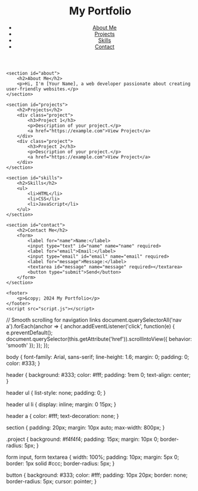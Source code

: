 <!DOCTYPE html>
<html lang="en">
<head>
    <meta charset="UTF-8">
    <meta name="viewport" content="width=device-width, initial-scale=1.0">
    <title>My Portfolio</title>
    <link rel="stylesheet" href="styles.css">
</head>
<body>
    <header>
        <h1>My Portfolio</h1>
        <nav>
            <ul>
                <li><a href="#about">About Me</a></li>
                <li><a href="#projects">Projects</a></li>
                <li><a href="#skills">Skills</a></li>
                <li><a href="#contact">Contact</a></li>
            </ul>
        </nav>
    </header>

    <section id="about">
        <h2>About Me</h2>
        <p>Hi, I'm [Your Name], a web developer passionate about creating user-friendly websites.</p>
    </section>

    <section id="projects">
        <h2>Projects</h2>
        <div class="project">
            <h3>Project 1</h3>
            <p>Description of your project.</p>
            <a href="https://example.com">View Project</a>
        </div>
        <div class="project">
            <h3>Project 2</h3>
            <p>Description of your project.</p>
            <a href="https://example.com">View Project</a>
        </div>
    </section>

    <section id="skills">
        <h2>Skills</h2>
        <ul>
            <li>HTML</li>
            <li>CSS</li>
            <li>JavaScript</li>
        </ul>
    </section>

    <section id="contact">
        <h2>Contact Me</h2>
        <form>
            <label for="name">Name:</label>
            <input type="text" id="name" name="name" required>
            <label for="email">Email:</label>
            <input type="email" id="email" name="email" required>
            <label for="message">Message:</label>
            <textarea id="message" name="message" required></textarea>
            <button type="submit">Send</button>
        </form>
    </section>

    <footer>
        <p>&copy; 2024 My Portfolio</p>
    </footer>
    <script src="script.js"></script>
</body>
</html>


// Smooth scrolling for navigation links
document.querySelectorAll('nav a').forEach(anchor => {
    anchor.addEventListener('click', function(e) {
        e.preventDefault();
        document.querySelector(this.getAttribute('href')).scrollIntoView({
            behavior: 'smooth'
        });
    });
});


body {
    font-family: Arial, sans-serif;
    line-height: 1.6;
    margin: 0;
    padding: 0;
    color: #333;
}

header {
    background: #333;
    color: #fff;
    padding: 1rem 0;
    text-align: center;
}

header ul {
    list-style: none;
    padding: 0;
}

header ul li {
    display: inline;
    margin: 0 15px;
}

header a {
    color: #fff;
    text-decoration: none;
}

section {
    padding: 20px;
    margin: 10px auto;
    max-width: 800px;
}

.project {
    background: #f4f4f4;
    padding: 15px;
    margin: 10px 0;
    border-radius: 5px;
}

form input, form textarea {
    width: 100%;
    padding: 10px;
    margin: 5px 0;
    border: 1px solid #ccc;
    border-radius: 5px;
}

button {
    background: #333;
    color: #fff;
    padding: 10px 20px;
    border: none;
    border-radius: 5px;
    cursor: pointer;
}
